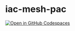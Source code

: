 # iac-mesh-pac

[![Open in GitHub Codespaces](https://github.com/codespaces/badge.svg)](https://codespaces.new/usrbinkat/iac-mesh-pac)
